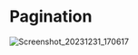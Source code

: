 # Pagination

![Screenshot_20231231_170617](https://github.com/Edveika/Udemy-HTML-CSS/assets/113787144/105900d8-bfb9-4326-9ed7-ddc4fe127aa4)
